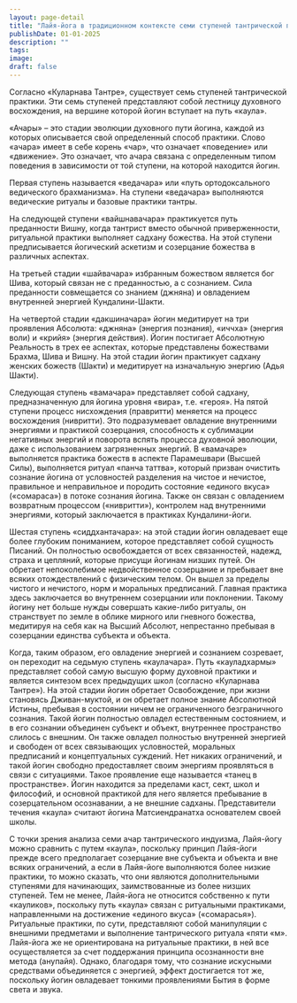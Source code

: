 ```yaml
---
layout: page-detail
title: "Лайя-йога в традиционном контексте семи ступеней тантрической практики индуизма"
publishDate: 01-01-2025
description: ""
tags:
image:
draft: false
---
```


 Согласно «Куларнава Тантре», существует семь ступеней тантрической практики. Эти семь ступеней представляют собой лестницу духовного восхождения, на вершине которой йогин вступает на путь «каула». 

 «Ачары» – это стадии эволюции духовного пути йогина, каждой из которых описывается свой определенный способ практики. Слово «ачара» имеет в себе корень «чар», что означает «поведение» или «движение». Это означает, что ачара связана с определенным типом поведения в зависимости от той ступени, на которой находится йогин.

 Первая ступень называется «ведачара» или «путь ортодоксального ведического брахманизма». На ступени «ведачара» выполняются ведические ритуалы и базовые практики тантры. 

 На следующей ступени «вайшнавачара» практикуется путь преданности Вишну, когда тантрист вместо обычной приверженности, ритуальной практики выполняет садхану божества. На этой ступени предписывается йогический аскетизм и созерцание божества в различных аспектах.

 На третьей стадии «шайвачара» избранным божеством является бог Шива, который связан не с преданностью, а с сознанием. Сила преданности совмещается со знанием (джняна) и овладением внутренней энергией Кундалини-Шакти.

 На четвертой стадии «дакшиначара» йогин медитирует на три проявления Абсолюта: «джняна» (энергия познания), «иччха» (энергия воли) и «крийя» (энергия действия). Йогин постигает Абсолютную Реальность в трех ее аспектах, которые представлены божествами Брахма, Шива и Вишну. На этой стадии йогин практикует садхану женских божеств (Шакти) и медитирует на изначальную энергию (Адья Шакти). 

 Следующая ступень «вамачара» представляет собой садхану, предназначенную для йогина уровня «вира», т.е. «героя». На пятой ступени процесс нисхождения (правритти) меняется на процесс восхождения (нивритти). Это подразумевает овладение внутренними энергиями и практикой созерцания, способность к сублимации негативных энергий и поворота вспять процесса духовной эволюции, даже с использованием загрязненных энергий. В «вамачаре» выполняется практика божеств в аспекте Парамешвари (Высшей Силы), выполняется ритуал «панча таттва», который призван очистить сознание йогина от условностей разделения на чистое и нечистое, правильное и неправильное и породить состояние «единого вкуса» («сомараса») в потоке сознания йогина. Также он связан с овладением возвратным процессом («нивритти»), контролем над внутренними энергиями, который заключается в практиках Кундалини-йоги.

 Шестая ступень «сиддхантачара»: на этой стадии йогин овладевает еще более глубоким пониманием, которое представляет собой сущность Писаний. Он полностью освобождается от всех связанностей, надежд, страха и цепляний, которые присущи йогинам низших путей. Он обретает непоколебимое недвойственное созерцание и пребывает вне всяких отождествлений с физическим телом. Он вышел за пределы чистого и нечистого, норм и моральных предписаний. Главная практика здесь заключается во внутреннем созерцании или поклонении. Такому йогину нет больше нужды совершать какие-либо ритуалы, он странствует по земле в облике мирного или гневного божества, медитируя на себя как на Высший Абсолют, непрестанно пребывая в созерцании единства субъекта и объекта. 

 Когда, таким образом, его овладение энергией и сознанием созревает, он переходит на седьмую ступень «каулачара». Путь «кауладхармы» представляет собой самую высшую форму духовной практики и является синтезом всех предыдущих школ (согласно «Куларнава Тантре»). На этой стадии йогин обретает Освобождение, при жизни становясь Дживан-муктой, и он обретает полное знание Абсолютной Истины, пребывая в состоянии ничем не ограниченного безграничного сознания. Такой йогин полностью овладел естественным состоянием, и в его сознании объединен субъект и объект, внутреннее пространство слилось с внешним. Он также овладел полностью внутренней энергией и свободен от всех связывающих условностей, моральных предписаний и концептуальных суждений. Нет никаких ограничений, и такой йогин свободно предоставляет своим энергиям проявляться в связи с ситуациями. Такое проявление еще называется «танец в пространстве». Йогин находится за пределами каст, сект, школ и философий, и основной практикой для него является пребывание в созерцательном осознавании, а не внешние садханы. Представители течения «каула» считают йогина Матсиендранатха основателем своей школы. 

 С точки зрения анализа семи ачар тантрического индуизма, Лайя-йогу можно сравнить с путем «каула», поскольку принцип Лайя-йоги прежде всего предполагает созерцание вне субъекта и объекта и вне всяких ограничений, а если в Лайя-йоге выполняются более низкие практики, то можно сказать, что они являются дополнительными ступенями для начинающих, заимствованные из более низших ступеней. Тем не менее, Лайя-йога не относится собственно к пути «кауликов», поскольку путь «каула» связан с ритуальными практиками, направленными на достижение «единого вкуса» («сомарасья»). Ритуальные практики, по сути, представляют собой манипуляции с внешними предметами и выполнение тантрического ритуала «пяти «м». Лайя-йога же не ориентирована на ритуальные практики, в ней все осуществляется за счет поддержания принципа осознанности вне метода (анупайя). Однако, благодаря тому, что сознание искусными средствами объединяется с энергией, эффект достигается тот же, поскольку йогин овладевает тонкими проявлениями Бытия в форме света и звука. 
